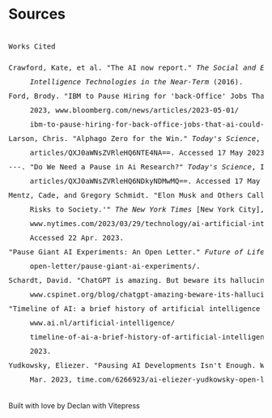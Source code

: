 # Sources

<body data-new-gr-c-s-check-loaded="14.1111.0" data-gr-ext-installed=""><pre><p style="text-align:left;">Works Cited</p></pre><pre>Crawford, Kate, et al. "The AI now report." <i>The Social and Economic Implications of Artificial </i></pre><pre>     <i>Intelligence Technologies in the Near-Term</i> (2016). </pre> <pre>Ford, Brody. "IBM to Pause Hiring for 'back-Office' Jobs That AI Could Kill." <i>Bloomberg.Com</i>, 1 May </pre><pre>     2023, www.bloomberg.com/news/articles/2023-05-01/ </pre><pre>     ibm-to-pause-hiring-for-back-office-jobs-that-ai-could-kill#xj4y7vzkg. </pre> <pre>Larson, Chris. "Alphago Zero for the Win." <i>Today's Science</i>, Infobase, 1 Nov. 2017, tsof.infobase.com/ </pre><pre>     articles/QXJ0aWNsZVRleHQ6NTE4NA==. Accessed 17 May 2023. </pre> <pre>---. "Do We Need a Pause in Ai Research?" <i>Today's Science</i>, Infobase, 16 May 2023, tsof.infobase.com/ </pre><pre>     articles/QXJ0aWNsZVRleHQ6NDkyNDMwMQ==. Accessed 17 May 2023. </pre> <pre>Mentz, Cade, and Gregory Schmidt. "Elon Musk and Others Call for Pause on A.I., Citing 'Profound </pre><pre>     Risks to Society.'" <i>The New York Times</i> [New York City], 29 Mar. 2023. <i>The New York Times</i>, </pre><pre>     www.nytimes.com/2023/03/29/technology/ai-artificial-intelligence-musk-risks.html?smid=url-share. </pre><pre>     Accessed 22 Apr. 2023. </pre> <pre>"Pause Giant AI Experiments: An Open Letter." <i>Future of Life Institute</i>, 5 May 2023, futureoflife.org/ </pre><pre>     open-letter/pause-giant-ai-experiments/. </pre> <pre>Schardt, David. "ChatGPT is amazing. But beware its hallucinations!" <i>cspinet</i>, 20 Mar. 2023, </pre><pre>     www.cspinet.org/blog/chatgpt-amazing-beware-its-hallucinations. Accessed 24 May 2023. </pre> <pre>"Timeline of AI: a brief history of artificial intelligence it's highlights." <i>Ai.nl</i>, 21 Dec. 2021, </pre><pre>     www.ai.nl/artificial-intelligence/ </pre><pre>     timeline-of-ai-a-brief-history-of-artificial-intelligence-its-highlights/. Accessed 20 May </pre><pre>     2023. </pre> <pre>Yudkowsky, Eliezer. "Pausing AI Developments Isn't Enough. We Need to Shut it All Down." <i>Time</i>, 29 </pre><pre>     Mar. 2023, time.com/6266923/ai-eliezer-yudkowsky-open-letter-not-enough/. Accessed 9 Apr. 2023. </pre> </body>

<style scoped>pre{margin: 0; line-height: 2}</style>

##

Built with love by Declan with Vitepress